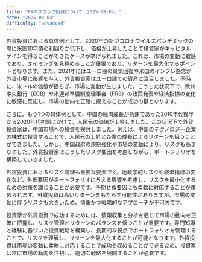 ```yaml
---
title: "FXのスワップ投資について（2025-08-04）"
date: "2025-08-04"
difficulty: "advanced"
---
```


外貨投資における具体例として、2020年の新型コロナウイルスパンデミックの際に米国10年債の利回りが低下し、価格が上昇したことで投資家がキャピタルゲインを得ることができたケースが挙げられました。これは、市場の変動に敏感であり、タイミングを見極めることが重要であり、リターンを最大化するポイントとなります。また、2021年にはユーロ圏の景気回復や米国のインフレ懸念が外貨市場に影響を与え、外貨投資家はユーロ建ての資産に注目しました。同時に、米ドルの価値が揺らぎ、市場に変動が生じました。こうした状況下で、欧州中央銀行（ECB）や米連邦準備制度理事会（FRB）の政策発表や経済指標の変化に敏感に反応し、市場の動向を正確に捉えることが成功の鍵となります。

さらに、もう1つの具体例として、中国の経済成長が急速であった2010年代後半から2020年代初頭にかけて、人民元の価値が上昇しました。この状況下で外貨投資家は、中国市場への投資を検討しました。例えば、中国のテクノロジー企業の株式に投資することで、人民元の上昇と企業の成長によるリターンを狙うことができました。しかし、中国政府の規制強化や市場の変動により、リスクも高まりました。外貨投資家はこうしたリスク要因を考慮しながら、ポートフォリオを構築していきました。

外貨投資におけるリスク管理も重要な要素です。地政学的リスクや経済指標の変化など、外部要因がポートフォリオに与える影響を考慮し、リスクを最小化するための対策を講じることが必要です。予期せぬ要因にも柔軟に対応することが求められます。外貨投資は高いリターンをもたらす可能性がありますが、市場の変動に伴うリスクも大きいため、慎重かつ戦略的なアプローチが不可欠です。

投資家が外貨投資で成功するためには、情報収集と分析を通じて市場の動向を正確に把握し、リスク管理とリターンのバランスを保つことが重要です。専門知識と経験に基づいた投資戦略を構築し、長期的な視点でポートフォリオを管理することで、リスクを理解し、リターンを最大化することが可能となります。外貨投資は市場の変動に柔軟に対応することで成功を収めることができるため、投資家は常に市場の動向を注視し、適切な戦略を展開することが必要です。
